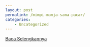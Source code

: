```yaml
---
layout: post
permalink: /mimpi-manja-sama-pacar/
categories:
    - Uncategorized
---
```


[Baca Selengkapnya](/01)